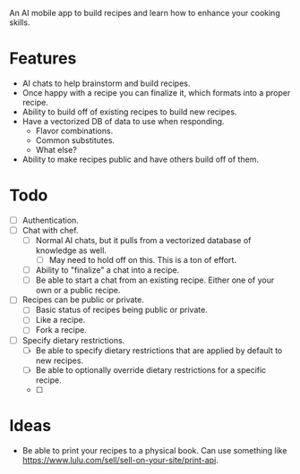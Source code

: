 An AI mobile app to build recipes and learn how to enhance your cooking skills.
# Features
- AI chats to help brainstorm and build recipes.
- Once happy with a recipe you can finalize it, which formats into a proper recipe.
- Ability to build off of existing recipes to build new recipes.
- Have a vectorized DB of data to use when responding.
	- Flavor combinations.
	- Common substitutes.
	- What else?
- Ability to make recipes public and have others build off of them.
# Todo
- [ ] Authentication.
- [ ] Chat with chef.
	- [ ] Normal AI chats, but it pulls from a vectorized database of knowledge as well.
		- [ ] May need to hold off on this. This is a ton of effort.
	- [ ] Ability to "finalize" a chat into a recipe.
	- [ ] Be able to start a chat from an existing recipe. Either one of your own or a public recipe.
- [ ] Recipes can be public or private.
	- [ ] Basic status of recipes being public or private.
	- [ ] Like a recipe.
	- [ ] Fork a recipe.
- [ ] Specify dietary restrictions.
	- [ ] Be able to specify dietary restrictions that are applied by default to new recipes.
	- [ ] Be able to optionally override dietary restrictions for a specific recipe.
	- [ ] 
# Ideas
- Be able to print your recipes to a physical book. Can use something like https://www.lulu.com/sell/sell-on-your-site/print-api.